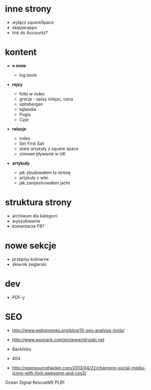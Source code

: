 inne strony
===========
* wyłącz squereSpace
* skipperapps
* link do Accountz?

kontent
=========
* **o mnie**
    * log book 

* **rejsy**
    * fotki w index
    * grecja - opisy miejsc, cena
    * spitsbergen
    * tajlandia
    * Pugia
    * Cypr
    
* **relacje**
    * index
    * Set First Sail 
    * stare artykuły z squere space
    * zimowe pływanie w UK
        
* **artykuły**
    * jak zbudowałem ta stronę
    * artykuły z wiki
    * jak zarejestrowałem jacht


struktura strony
==================
* archiwum dla kategorii
* wyszukiwanie
* komentarze FB?

nowe sekcje
===========
* przepisy kulinarne
* słownik żeglarski

dev
====
* PDF-y

SEO
=====
* <http://www.webgnomes.org/blog/10-seo-analysis-tools/>
* <http://www.woorank.com/en/www/stryjski.net>

* Backlinks
* 404
* http://opensourcehacker.com/2013/04/22/charming-social-media-icons-with-font-awesome-and-css3/



Ocean Signal RescueME PLB1